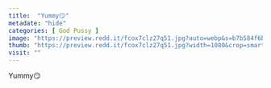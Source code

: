 ```yaml
---
title:  "Yummy😏"
metadate: "hide"
categories: [ God Pussy ]
image: "https://preview.redd.it/fcox7clz27q51.jpg?auto=webp&s=b7b584f6bfb8fdec228271b53e96ba08fbdc56bd"
thumb: "https://preview.redd.it/fcox7clz27q51.jpg?width=1080&crop=smart&auto=webp&s=4f21189f3d5f71fb481d1545ba5d101261e1568d"
visit: ""
---
```

Yummy😏
